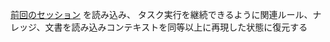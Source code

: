 [前回のセッション](memory-bank/09-meta/session_continuity_task_management.md) を読み込み、
タスク実行を継続できるように関連ルール、ナレッジ、文書を読み込みコンテキストを同等以上に再現した状態に復元する
